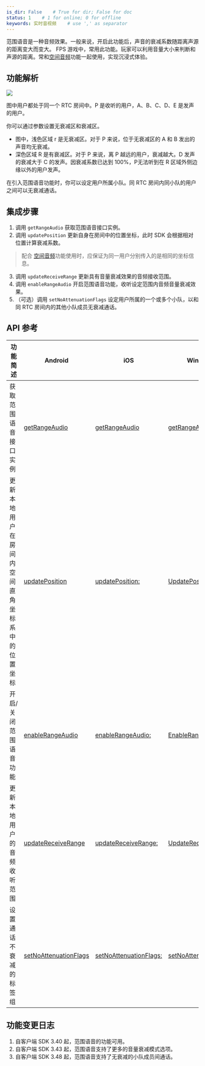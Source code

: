```yaml
---
is_dir: False    # True for dir; False for doc
status: 1    # 1 for online; 0 for offline
keywords: 实时音视频    # use ',' as separator
---
```


范围语音是一种音频效果。一般来说，开启此功能后，声音的衰减系数随距离声源的距离变大而变大。
FPS 游戏中，常用此功能。玩家可以利用音量大小来判断和声源的距离。常和[空间音频](93903)功能一起使用，实现沉浸式体验。

## 功能解析

![](https://lf6-volc-editor.volccdn.com/obj/volcfe/sop-public/upload_e607e32c9f70da1ee2e3165b11f216d3)

图中用户都处于同一个 RTC 房间中。P 是收听的用户，A、B、C、D、E 是发声的用户。

你可以通过参数设置无衰减区和衰减区。
- 图中，浅色区域 r 是无衰减区。对于 P 来说，位于无衰减区的 A 和 B 发出的声音均无衰减。
- 深色区域 R 是有衰减区。对于 P 来说，离 P 越远的用户，衰减越大。D 发声的衰减大于 C 的发声。因衰减系数已达到 100%，P无法听到在 R 区域外侧边缘以外的用户发声。

在引入范围语音功能时，你可以设定用户所属小队。同 RTC 房间内同小队的用户之间可以无衰减通话。

## 集成步骤

1. 调用 `getRangeAudio` 获取范围语音接口实例。
2. 调用 `updatePosition` 更新自身在房间中的位置坐标，此时 SDK 会根据相对位置计算衰减系数。
> 配合 [空间音频](93903)功能使用时，应保证为同一用户分别传入的是相同的坐标信息。
3. 调用 `updateReceiveRange` 更新具有音量衰减效果的音频接收范围。
4. 调用 `enableRangeAudio` 开启范围语音功能，收听设定范围内音频音量衰减效果。
5. （可选）调用 `setNoAttenuationFlags` 设定用户所属的一个或多个小队，以和同 RTC 房间内的其他小队成员无衰减通话。

## API 参考

|功能简述 | Android | iOS | Windows |
|---|---|---|---|
|获取范围语音接口实例 | [getRangeAudio](Android-api#RTCRoom-getrangeaudio) | [getRangeAudio](iOS-api#ByteRTCRoom-getrangeaudio) | [getRangeAudio](Windows-api#IRTCRoom-getrangeaudio) |
|更新本地用户在房间内空间直角坐标系中的位置坐标 | [updatePosition](Android-api#IRangeAudio-updateposition) | [updatePosition:](iOS-api#ByteRTCRangeAudio-updateposition) | [UpdatePosition](Windows-api#IRangeAudio-updateposition) |
|开启/关闭范围语音功能 | [enableRangeAudio](Android-api#IRangeAudio-enablerangeaudio) | [enableRangeAudio:](iOS-api#ByteRTCRangeAudio-enablerangeaudio) | [EnableRangeAudio](Windows-api#IRangeAudio-enablerangeaudio) |
|更新本地用户的音频收听范围 | [updateReceiveRange](Android-api#IRangeAudio-updatereceiverange) | [updateReceiveRange:](iOS-api#ByteRTCRangeAudio-updatereceiverange) | [UpdateReceiveRange](Windows-api#IRangeAudio-updatereceiverange) |
|设置通话不衰减的标签组 | [setNoAttenuationFlags](Android-api#IRangeAudio-setnoattenuationflags) | [setNoAttenuationFlags:](iOS-api#ByteRTCRangeAudio-setnoattenuationflags) | [setNoAttenuationFlags](Windows-api#IRangeAudio-setnoattenuationflags) |

## 功能变更日志

1. 自客户端 SDK 3.40 起，范围语音的功能可用。
2. 自客户端 SDK 3.43 起，范围语音支持了更多的音量衰减模式选项。
3. 自客户端 SDK 3.48 起，范围语音支持了无衰减的小队成员间通话。